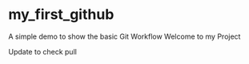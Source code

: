 
# my_first_github
A simple demo to show the basic Git Workflow
Welcome to my Project

Update to check pull
